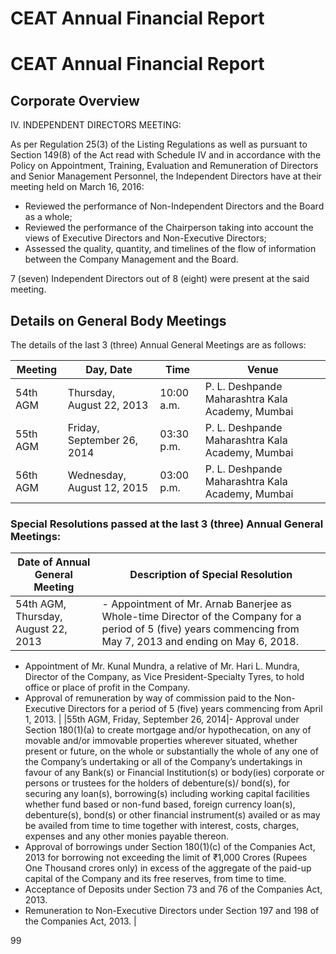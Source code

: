 # CEAT Annual Financial Report

# CEAT Annual Financial Report

## Corporate Overview

IV. INDEPENDENT DIRECTORS MEETING:

As per Regulation 25(3) of the Listing Regulations as well as pursuant to Section 149(8) of the Act read with Schedule IV and in accordance with the Policy on Appointment, Training, Evaluation and Remuneration of Directors and Senior Management Personnel, the Independent Directors have at their meeting held on March 16, 2016:

- Reviewed the performance of Non-Independent Directors and the Board as a whole;
- Reviewed the performance of the Chairperson taking into account the views of Executive Directors and Non-Executive Directors;
- Assessed the quality, quantity, and timelines of the flow of information between the Company Management and the Board.

7 (seven) Independent Directors out of 8 (eight) were present at the said meeting.

## Details on General Body Meetings

The details of the last 3 (three) Annual General Meetings are as follows:

|Meeting|Day, Date|Time|Venue|
|---|---|---|---|
|54th AGM|Thursday, August 22, 2013|10:00 a.m.|P. L. Deshpande Maharashtra Kala Academy, Mumbai|
|55th AGM|Friday, September 26, 2014|03:30 p.m.|P. L. Deshpande Maharashtra Kala Academy, Mumbai|
|56th AGM|Wednesday, August 12, 2015|03:00 p.m.|P. L. Deshpande Maharashtra Kala Academy, Mumbai|

### Special Resolutions passed at the last 3 (three) Annual General Meetings:

|Date of Annual General Meeting|Description of Special Resolution|
|---|---|
|54th AGM, Thursday, August 22, 2013|- Appointment of Mr. Arnab Banerjee as Whole-time Director of the Company for a period of 5 (five) years commencing from May 7, 2013 and ending on May 6, 2018.
- Appointment of Mr. Kunal Mundra, a relative of Mr. Hari L. Mundra, Director of the Company, as Vice President-Specialty Tyres, to hold office or place of profit in the Company.
- Approval of remuneration by way of commission paid to the Non-Executive Directors for a period of 5 (five) years commencing from April 1, 2013.
|
|55th AGM, Friday, September 26, 2014|- Approval under Section 180(1)(a) to create mortgage and/or hypothecation, on any of movable and/or immovable properties wherever situated, whether present or future, on the whole or substantially the whole of any one of the Company’s undertaking or all of the Company’s undertakings in favour of any Bank(s) or Financial Institution(s) or body(ies) corporate or persons or trustees for the holders of debenture(s)/ bond(s), for securing any loan(s), borrowing(s) including working capital facilities whether fund based or non-fund based, foreign currency loan(s), debenture(s), bond(s) or other financial instrument(s) availed or as may be availed from time to time together with interest, costs, charges, expenses and any other monies payable thereon.
- Approval of borrowings under Section 180(1)(c) of the Companies Act, 2013 for borrowing not exceeding the limit of ₹1,000 Crores (Rupees One Thousand crores only) in excess of the aggregate of the paid-up capital of the Company and its free reserves, from time to time.
- Acceptance of Deposits under Section 73 and 76 of the Companies Act, 2013.
- Remuneration to Non-Executive Directors under Section 197 and 198 of the Companies Act, 2013.
|

99